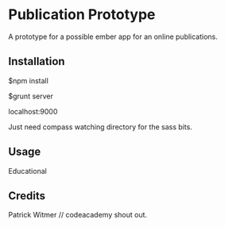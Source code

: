 # Publication Prototype

A prototype for a possible ember app for an online publications.

## Installation

$npm install

$grunt server

localhost:9000

Just need compass watching directory for the sass bits.

## Usage

Educational

## Credits

Patrick Witmer // codeacademy shout out.

